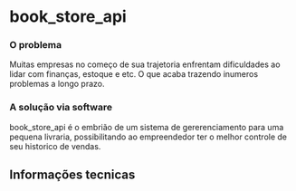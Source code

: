 # book_store_api

### O problema
Muitas empresas no começo de sua trajetoria enfrentam dificuldades ao lidar com finanças, estoque e etc. O que acaba trazendo inumeros problemas a longo prazo.

### A solução via software
book_store_api é o embrião de um sistema de gererenciamento para uma pequena livraria, possibilitando ao empreendedor ter o melhor controle de seu historico de vendas.

## Informações tecnicas
